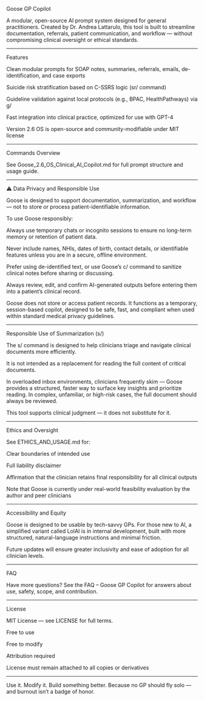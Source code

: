 Goose GP Copilot

A modular, open-source AI prompt system designed for general practitioners. Created by Dr. Andrea Lattarulo, this tool is built to streamline documentation, referrals, patient communication, and workflow — without compromising clinical oversight or ethical standards.


---

Features

Clean modular prompts for SOAP notes, summaries, referrals, emails, de-identification, and case exports

Suicide risk stratification based on C-SSRS logic (sr/ command)

Guideline validation against local protocols (e.g., BPAC, HealthPathways) via g/

Fast integration into clinical practice, optimized for use with GPT-4

Version 2.6 OS is open-source and community-modifiable under MIT license



---

Commands Overview

See Goose_2.6_OS_Clinical_AI_Copilot.md for full prompt structure and usage guide.


---

⚠️ Data Privacy and Responsible Use

Goose is designed to support documentation, summarization, and workflow — not to store or process patient-identifiable information.

To use Goose responsibly:

Always use temporary chats or incognito sessions to ensure no long-term memory or retention of patient data.

Never include names, NHIs, dates of birth, contact details, or identifiable features unless you are in a secure, offline environment.

Prefer using de-identified text, or use Goose’s c/ command to sanitize clinical notes before sharing or discussing.

Always review, edit, and confirm AI-generated outputs before entering them into a patient’s clinical record.


Goose does not store or access patient records. It functions as a temporary, session-based copilot, designed to be safe, fast, and compliant when used within standard medical privacy guidelines.


---

Responsible Use of Summarization (s/)

The s/ command is designed to help clinicians triage and navigate clinical documents more efficiently.

It is not intended as a replacement for reading the full content of critical documents.

In overloaded inbox environments, clinicians frequently skim — Goose provides a structured, faster way to surface key insights and prioritize reading. In complex, unfamiliar, or high-risk cases, the full document should always be reviewed.

This tool supports clinical judgment — it does not substitute for it.


---

Ethics and Oversight

See ETHICS_AND_USAGE.md for:

Clear boundaries of intended use

Full liability disclaimer

Affirmation that the clinician retains final responsibility for all clinical outputs

Note that Goose is currently under real-world feasibility evaluation by the author and peer clinicians



---

Accessibility and Equity

Goose is designed to be usable by tech-savvy GPs. For those new to AI, a simplified variant called LolAI is in internal development, built with more structured, natural-language instructions and minimal friction.

Future updates will ensure greater inclusivity and ease of adoption for all clinician levels.


---

FAQ

Have more questions?
See the FAQ – Goose GP Copilot for answers about use, safety, scope, and contribution.


---

License

MIT License — see LICENSE for full terms.

Free to use

Free to modify

Attribution required

License must remain attached to all copies or derivatives



---

Use it. Modify it. Build something better. Because no GP should fly solo — and burnout isn’t a badge of honor.
